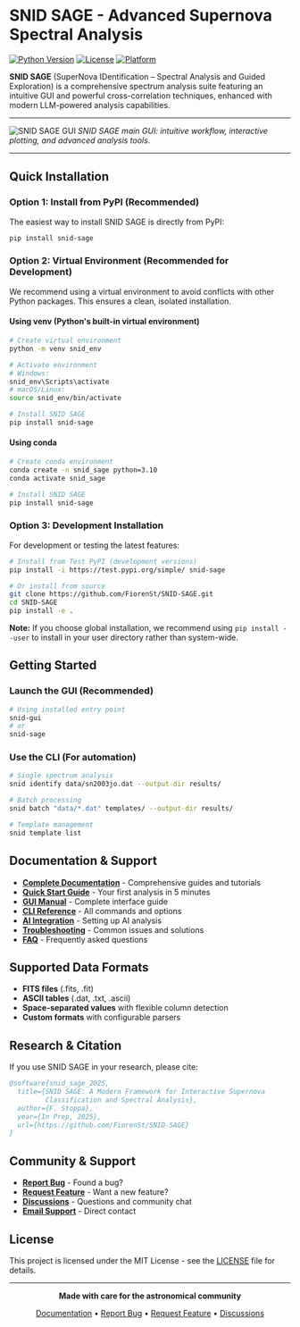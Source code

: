 # SNID SAGE - Advanced Supernova Spectral Analysis

[![Python Version](https://img.shields.io/badge/python-3.8%2B-blue.svg)](https://python.org)
[![License](https://img.shields.io/badge/license-MIT-green.svg)](LICENSE)
[![Platform](https://img.shields.io/badge/platform-Windows%20%7C%20macOS%20%7C%20Linux-lightgrey.svg)]()

**SNID SAGE** (SuperNova IDentification – Spectral Analysis and Guided Exploration) is a comprehensive spectrum analysis suite featuring an intuitive GUI and powerful cross-correlation techniques, enhanced with modern LLM-powered analysis capabilities.

---

![SNID SAGE GUI](snid_sage/images/Screenshot.png)
*SNID SAGE main GUI: intuitive workflow, interactive plotting, and advanced analysis tools.*

---

## Quick Installation

### Option 1: Install from PyPI (Recommended)

The easiest way to install SNID SAGE is directly from PyPI:

```bash
pip install snid-sage
```

### Option 2: Virtual Environment (Recommended for Development)

We recommend using a virtual environment to avoid conflicts with other Python packages. This ensures a clean, isolated installation.

#### Using venv (Python's built-in virtual environment)
```bash
# Create virtual environment
python -m venv snid_env

# Activate environment
# Windows:
snid_env\Scripts\activate
# macOS/Linux:
source snid_env/bin/activate

# Install SNID SAGE
pip install snid-sage
```

#### Using conda
```bash
# Create conda environment
conda create -n snid_sage python=3.10
conda activate snid_sage

# Install SNID SAGE
pip install snid-sage
```

### Option 3: Development Installation

For development or testing the latest features:

```bash
# Install from Test PyPI (development versions)
pip install -i https://test.pypi.org/simple/ snid-sage

# Or install from source
git clone https://github.com/FiorenSt/SNID-SAGE.git
cd SNID-SAGE
pip install -e .
```

**Note:** If you choose global installation, we recommend using `pip install --user` to install in your user directory rather than system-wide.



## Getting Started

### Launch the GUI (Recommended)
```bash
# Using installed entry point
snid-gui
# or
snid-sage
```

### Use the CLI (For automation)
```bash
# Single spectrum analysis
snid identify data/sn2003jo.dat --output-dir results/

# Batch processing
snid batch "data/*.dat" templates/ --output-dir results/

# Template management
snid template list
```



## Documentation & Support

- **[Complete Documentation](docs/)** - Comprehensive guides and tutorials
- **[Quick Start Guide](docs/quickstart/first-analysis.md)** - Your first analysis in 5 minutes
- **[GUI Manual](docs/gui/interface-overview.md)** - Complete interface guide
- **[CLI Reference](docs/cli/command-reference.md)** - All commands and options
- **[AI Integration](docs/ai/overview.md)** - Setting up AI analysis
- **[Troubleshooting](docs/reference/troubleshooting.md)** - Common issues and solutions
- **[FAQ](docs/reference/faq.md)** - Frequently asked questions

## Supported Data Formats

- **FITS files** (.fits, .fit)
- **ASCII tables** (.dat, .txt, .ascii)
- **Space-separated values** with flexible column detection
- **Custom formats** with configurable parsers

## Research & Citation

If you use SNID SAGE in your research, please cite:

```bibtex
@software{snid_sage_2025,
  title={SNID SAGE: A Modern Framework for Interactive Supernova
         Classification and Spectral Analysis},
  author={F. Stoppa},
  year={In Prep, 2025},
  url={https://github.com/FiorenSt/SNID-SAGE}
}
```

## Community & Support

- **[Report Bug](https://github.com/FiorenSt/SNID-SAGE/issues)** - Found a bug?
- **[Request Feature](https://github.com/FiorenSt/SNID-SAGE/issues)** - Want a new feature?
- **[Discussions](https://github.com/FiorenSt/SNID-SAGE/discussions)** - Questions and community chat
- **[Email Support](mailto:fiorenzo.stoppa@physics.ox.ac.uk)** - Direct contact

## License

This project is licensed under the MIT License - see the [LICENSE](LICENSE) file for details.

---

<div align="center">

**Made with care for the astronomical community**

[Documentation](docs/) • [Report Bug](https://github.com/FiorenSt/SNID-SAGE/issues) • [Request Feature](https://github.com/FiorenSt/SNID-SAGE/issues) • [Discussions](https://github.com/FiorenSt/SNID-SAGE/discussions)

</div>
